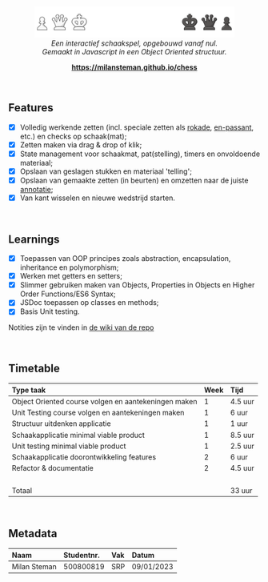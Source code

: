 <br>
<p align="center">
  <img src="public/images/docs/banner.png" alt="logo" width="400px"/>
    <br>
      <i>Een interactief schaakspel, opgebouwd vanaf nul.
        <br>Gemaakt in Javascript in een Object Oriented structuur.</i>
  <br>
</p>

<p align="center">
  <a href="https://milansteman.github.io/chess"><strong>https://milansteman.github.io/chess</strong></a>
  <br>
</p>

<br>

## Features

- [x] Volledig werkende zetten (incl. speciale zetten als <a href="https://en.wikipedia.org/wiki/Castling">rokade</a>, <a href="https://en.wikipedia.org/wiki/En_passant">en-passant</a>, etc.) en checks op schaak(mat);
- [x] Zetten maken via drag & drop of klik;
- [x] State management voor schaakmat, pat(stelling), timers en onvoldoende materiaal;
- [x] Opslaan van geslagen stukken en materiaal 'telling';
- [x] Opslaan van gemaakte zetten (in beurten) en omzetten naar de juiste <a href="https://www.chess.com/terms/chess-notation">annotatie</a>;
- [x] Van kant wisselen en nieuwe wedstrijd starten.

<br>

## Learnings

- [x] Toepassen van OOP principes zoals abstraction, encapsulation, inheritance en polymorphism;
- [x] Werken met getters en setters;
- [x] Slimmer gebruiken maken van Objects, Properties in Objects en Higher Order Functions/ES6 Syntax;
- [x] JSDoc toepassen op classes en methods;
- [x] Basis Unit testing.

Notities zijn te vinden in <a href="https://github.com/MilanSteman/chess/wiki">de wiki van de repo</a>

<br>

## Timetable

| Type taak                                            | Week | Tijd    |
| :--------------------------------------------------- | :--- | :------ |
| Object Oriented course volgen en aantekeningen maken | 1    | 4.5 uur |
| Unit Testing course volgen en aantekeningen maken    | 1    | 6 uur   |
| Structuur uitdenken applicatie                       | 1    | 1 uur   |
| Schaakapplicatie minimal viable product              | 1    | 8.5 uur |
| Unit testing minimal viable product                  | 1    | 2.5 uur |
| Schaakapplicatie doorontwikkeling features           | 2    | 6 uur   |
| Refactor & documentatie                              | 2    | 4.5 uur |
| &nbsp;                                               |      |         |
| Totaal                                               |      | 33 uur  |

<br>

## Metadata

| Naam         | Studentnr. | Vak | Datum      |
| :----------- | :--------- | :-- | :--------- |
| Milan Steman | 500800819  | SRP | 09/01/2023 |
